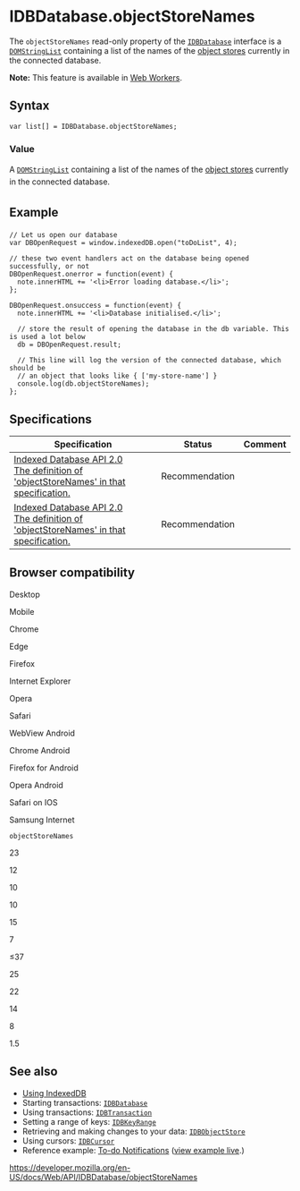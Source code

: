 # IDBDatabase.objectStoreNames

The `objectStoreNames` read-only property of the [`IDBDatabase`](../idbdatabase) interface is a [`DOMStringList`](../domstringlist) containing a list of the names of the [object stores](../indexeddb_api#gloss_object_store) currently in the connected database.

**Note:** This feature is available in [Web Workers](../web_workers_api).

## Syntax

    var list[] = IDBDatabase.objectStoreNames;

### Value

<span style="line-height: 1.5;">A [`DOMStringList`](../domstringlist) containing a list of the names of the </span>[object stores](../indexeddb_api#gloss_object_store)<span style="line-height: 1.5;"> currently in the connected database.</span>

## <span style="line-height: 1.5;">Example</span>

    // Let us open our database
    var DBOpenRequest = window.indexedDB.open("toDoList", 4);

    // these two event handlers act on the database being opened successfully, or not
    DBOpenRequest.onerror = function(event) {
      note.innerHTML += '<li>Error loading database.</li>';
    };

    DBOpenRequest.onsuccess = function(event) {
      note.innerHTML += '<li>Database initialised.</li>';

      // store the result of opening the database in the db variable. This is used a lot below
      db = DBOpenRequest.result;

      // This line will log the version of the connected database, which should be
      // an object that looks like { ['my-store-name'] }
      console.log(db.objectStoreNames);
    };

## Specifications

<table><thead><tr class="header"><th>Specification</th><th>Status</th><th>Comment</th></tr></thead><tbody><tr class="odd"><td><a href="https://www.w3.org/TR/IndexedDB/#dom-idbdatabase-objectstorenames">Indexed Database API 2.0<br />
<span class="small">The definition of 'objectStoreNames' in that specification.</span></a></td><td><span class="spec-rec">Recommendation</span></td><td></td></tr><tr class="even"><td><a href="https://www.w3.org/TR/IndexedDB/#dom-idbdatabase-objectstorenames">Indexed Database API 2.0<br />
<span class="small">The definition of 'objectStoreNames' in that specification.</span></a></td><td><span class="spec-rec">Recommendation</span></td><td></td></tr></tbody></table>

## Browser compatibility

Desktop

Mobile

Chrome

Edge

Firefox

Internet Explorer

Opera

Safari

WebView Android

Chrome Android

Firefox for Android

Opera Android

Safari on IOS

Samsung Internet

`objectStoreNames`

23

12

10

10

15

7

≤37

25

22

14

8

1.5

## See also

- [Using IndexedDB](../indexeddb_api/using_indexeddb)
- Starting transactions: [`IDBDatabase`](../idbdatabase)
- Using transactions: [`IDBTransaction`](../idbtransaction)
- Setting a range of keys: [`IDBKeyRange`](../idbkeyrange)
- Retrieving and making changes to your data: [`IDBObjectStore`](../idbobjectstore)
- Using cursors: [`IDBCursor`](../idbcursor)
- Reference example: [To-do Notifications](https://github.com/mdn/to-do-notifications/tree/gh-pages) ([view example live](https://mdn.github.io/to-do-notifications/).)

<a href="https://developer.mozilla.org/en-US/docs/Web/API/IDBDatabase/objectStoreNames" class="_attribution-link">https://developer.mozilla.org/en-US/docs/Web/API/IDBDatabase/objectStoreNames</a>
